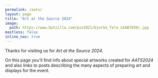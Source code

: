 ```yaml
---
permalink: /aats/
layout: page
title: "Art at the Source 2024"
image:
  path: https://www.botzilla.com/pix2021/bjorke_Tele_LKAB7850c.jpg
mastless: false
inline_nav: true
---
```


Thanks for visiting us for _Art at the Source 2024._

On this page you'll find info about special artworks created for _AATS2024_ and also links to posts describing the many aspects of preparing art and displays for the event.

